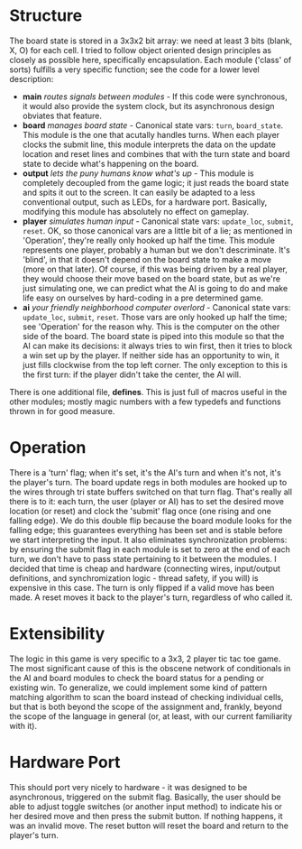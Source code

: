 # Structure
The board state is stored in a 3x3x2 bit array: we need at least 3 bits (blank, X, O) for each cell.
I tried to follow object oriented design principles as closely as possible here, specifically
encapsulation. Each module ('class' of sorts) fulfills a very specific function; see the code for
a lower level description:

* __main__ *routes signals between modules* - If this code were synchronous, it would also provide
  the system clock, but its asynchronous design obviates that feature.
* __board__ *manages board state* - Canonical state vars: `turn`, `board_state`. This module is the
  one that acutally handles turns. When each player clocks the submit line, this module interprets
  the data on the update location and reset lines and combines that with the turn state and board
  state to decide what's happening on the board.
* __output__ *lets the puny humans know what's up* - This module is completely decoupled from the
  game logic; it just reads the board state and spits it out to the screen. It can easily be adapted
  to a less conventional output, such as LEDs, for a hardware port. Basically, modifying this module
  has absolutely no effect on gameplay.
* __player__ *simulates human input* - Canonical state vars: `update_loc`, `submit`, `reset`. OK, so
  those canonical vars are a little bit of a lie; as mentioned in 'Operation', they're really only
  hooked up half the time. This module represents one player, probably a human but we don't
  descriminate. It's 'blind', in that it doesn't depend on the board state to make a move (more on
  that later). Of course, if this was being driven by a real player, they would choose their move
  based on the board state, but as we're just simulating one, we can predict what the AI is going to
  do and make life easy on ourselves by hard-coding in a pre determined game.
* __ai__ *your friendly neighborhood computer overlord* - Canonical state vars: `update_loc`,
  `submit`, `reset`. Those vars are only hooked up half the time; see 'Operation' for the reason
  why. This is the computer on the other side of the board. The board state is piped into this
  module so that the AI can make its decisions: it always tries to win first, then it tries to block
  a win set up by the player. If neither side has an opportunity to win, it just fills clockwise
  from the top left corner. The only exception to this is the first turn: if the player didn't take
  the center, the AI will.

There is one additional file, __defines__. This is just full of macros useful in the other modules;
mostly magic numbers with a few typedefs and functions thrown in for good measure.

# Operation
There is a 'turn' flag; when it's set, it's the AI's turn and when it's not, it's the player's turn.
The board update regs in both modules are hooked up to the wires through tri state buffers switched
on that turn flag. That's really all there is to it: each turn, the user (player or AI) has to set
the desired move location (or reset) and clock the 'submit' flag once (one rising and one falling
edge). We do this double flip because the board module looks for the falling edge; this guarantees
everything has been set and is stable before we start interpreting the input. It also eliminates
synchronization problems: by ensuring the submit flag in each module is set to zero at the end of
each turn, we don't have to pass state pertaining to it between the modules. I decided that time is
cheap and hardware (connecting wires, input/output definitions, and synchromization logic - thread 
safety, if you will) is expensive in this case. The turn is only flipped if a valid move has been
made. A reset moves it back to the player's turn, regardless of who called it. 

# Extensibility
The logic in this game is very specific to a 3x3, 2 player tic tac toe game. The most significant
cause of this is the obscene network of conditionals in the AI and board modules to check the board
status for a pending or existing win. To generalize, we could implement some kind of pattern
matching algorithm to scan the board instead of checking individual cells, but that is both beyond
the scope of the assignment and, frankly, beyond the scope of the language in general (or, at
least, with our current familiarity with it).

# Hardware Port
This should port very nicely to hardware - it was designed to be asynchronous, triggered on the
submit flag. Basically, the user should be able to adjust toggle switches (or another input method)
to indicate his or her desired move and then press the submit button. If nothing happens, it was an
invalid move. The reset button will reset the board and return to the player's turn.

